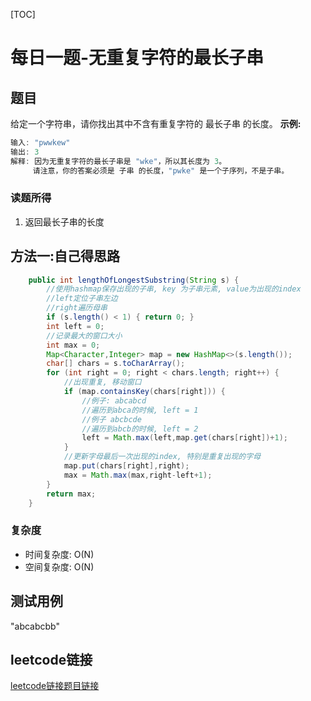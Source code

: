 [TOC]

# 每日一题-无重复字符的最长子串

## 题目
给定一个字符串，请你找出其中不含有重复字符的 最长子串 的长度。
**示例:**  
```java
输入: "pwwkew"
输出: 3
解释: 因为无重复字符的最长子串是 "wke"，所以其长度为 3。
     请注意，你的答案必须是 子串 的长度，"pwke" 是一个子序列，不是子串。
```

### 读题所得
1. 返回最长子串的长度

## 方法一:自己得思路
```java
    public int lengthOfLongestSubstring(String s) {
        //使用hashmap保存出现的子串, key 为子串元素, value为出现的index
        //left定位子串左边
        //right遍历母串
        if (s.length() < 1) { return 0; }
        int left = 0;
        //记录最大的窗口大小
        int max = 0;
        Map<Character,Integer> map = new HashMap<>(s.length());
        char[] chars = s.toCharArray();
        for (int right = 0; right < chars.length; right++) {
            //出现重复, 移动窗口
            if (map.containsKey(chars[right])) {
                //例子: abcabcd
                //遍历到abca的时候, left = 1
                //例子 abcbcde
                //遍历到abcb的时候, left = 2
                left = Math.max(left,map.get(chars[right])+1);
            }
            //更新字母最后一次出现的index, 特别是重复出现的字母
            map.put(chars[right],right);
            max = Math.max(max,right-left+1);
        }
        return max;
    }
```
### 复杂度
* 时间复杂度: O(N)
* 空间复杂度: O(N)

## 测试用例
"abcabcbb"  

## leetcode链接
[leetcode链接题目链接](https://leetcode-cn.com/problems/longest-substring-without-repeating-characters/)  